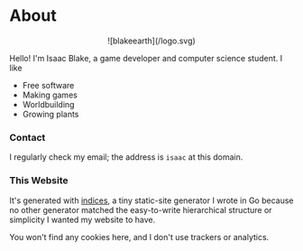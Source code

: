 # About

<center>![blakeearth](/logo.svg)</center>

Hello! I'm Isaac Blake, a game developer and computer science student. I like

*   Free software
*   Making games
*   Worldbuilding
*   Growing plants

### Contact

I regularly check my email; the address is `isaac` at this domain.

### This Website

It's generated with [indices](https://github.com/blakeearth/indices), a tiny
static-site generator I wrote in Go because no other generator matched the
easy-to-write hierarchical structure or simplicity I wanted my website to have.

You won't find any cookies here, and I don't use trackers or analytics.
